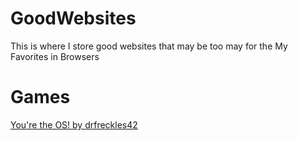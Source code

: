 # GoodWebsites
This is where I store good websites that may be too may for the My Favorites in Browsers

# Games
[You're the OS! by drfreckles42](https://drfreckles42.itch.io/youre-the-os)
